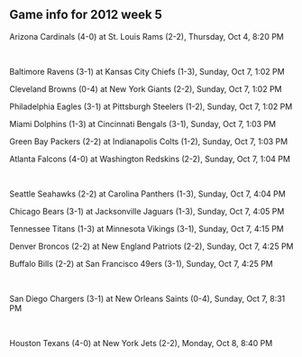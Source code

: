 ## Game info for 2012 week 5
Arizona Cardinals (4-0) at St. Louis Rams (2-2), Thursday, Oct 4, 8:20 PM


<br/>

Baltimore Ravens (3-1) at Kansas City Chiefs (1-3), Sunday, Oct 7, 1:02 PM

Cleveland Browns (0-4) at New York Giants (2-2), Sunday, Oct 7, 1:02 PM

Philadelphia Eagles (3-1) at Pittsburgh Steelers (1-2), Sunday, Oct 7, 1:02 PM

Miami Dolphins (1-3) at Cincinnati Bengals (3-1), Sunday, Oct 7, 1:03 PM

Green Bay Packers (2-2) at Indianapolis Colts (1-2), Sunday, Oct 7, 1:03 PM

Atlanta Falcons (4-0) at Washington Redskins (2-2), Sunday, Oct 7, 1:04 PM


<br/>

Seattle Seahawks (2-2) at Carolina Panthers (1-3), Sunday, Oct 7, 4:04 PM

Chicago Bears (3-1) at Jacksonville Jaguars (1-3), Sunday, Oct 7, 4:05 PM

Tennessee Titans (1-3) at Minnesota Vikings (3-1), Sunday, Oct 7, 4:15 PM

Denver Broncos (2-2) at New England Patriots (2-2), Sunday, Oct 7, 4:25 PM

Buffalo Bills (2-2) at San Francisco 49ers (3-1), Sunday, Oct 7, 4:25 PM


<br/>

San Diego Chargers (3-1) at New Orleans Saints (0-4), Sunday, Oct 7, 8:31 PM


<br/>

Houston Texans (4-0) at New York Jets (2-2), Monday, Oct 8, 8:40 PM

